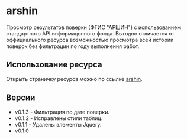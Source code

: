 # arshin
Просмотр результатов поверки (ФГИС "АРШИН") с использованием стандартного
API информацонного фонда. Выгодно отличается от оффициального ресурса
возможностью просмотра всей истории поверок без фильтрации по году выполнения
работ.

## Использование ресурса
Открыть страничку ресурса можно по ссылке [arshin](https://ave6990.github.io/arshin/arshin.html).

## Версии
* v0.1.3 - Фильтрация по дате поверки.
* v0.1.2 - Исправлены стили таблиц.
* v0.1.1 - Удалены элементы Jquery.
* v0.1.0
